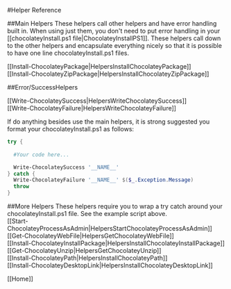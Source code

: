#Helper Reference
  
##Main Helpers
These helpers call other helpers and have error handling built in. When using just them, you don't need to put error handling in your [[chocolateyInstall.ps1 file|ChocolateyInstallPS1]]. These helpers call down to the other helpers and encapsulate everything nicely so that it is possible to have one line chocolateyInstall.ps1 files.  

[[Install-ChocolateyPackage|HelpersInstallChocolateyPackage]]  
[[Install-ChocolateyZipPackage|HelpersInstallChocolateyZipPackage]]  
  
##Error/SuccessHelpers
  
[[Write-ChocolateySuccess|HelpersWriteChocolateySuccess]]  
[[Write-ChocolateyFailure|HelpersWriteChocolateyFailure]]  
  
If do anything besides use the main helpers, it is strong suggested you format your chocolateyInstall.ps1 as follows:  
```powershell
try {
  
  #Your code here...

  Write-ChocolateySuccess '__NAME__'
} catch {
  Write-ChocolateyFailure '__NAME__' $($_.Exception.Message)
  throw 
}
```
  
##More Helpers
These helpers require you to wrap a try catch around your chocolateyInstall.ps1 file. See the example script above.  
[[Start-ChocolateyProcessAsAdmin|HelpersStartChocolateyProcessAsAdmin]]  
[[Get-ChocolateyWebFile|HelpersGetChocolateyWebFile]]  
[[Install-ChocolateyInstallPackage|HelpersInstallChocolateyInstallPackage]]  
[[Get-ChocolateyUnzip|HelpersGetChocolateyUnzip]]  
[[Install-ChocolateyPath|HelpersInstallChocolateyPath]]  
[[Install-ChocolateyDesktopLink|HelpersInstallChocolateyDesktopLink]]  
  
[[Home]]